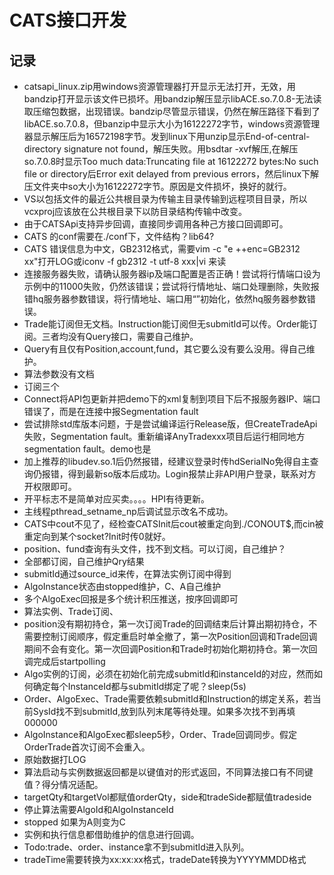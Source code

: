 # CATS接口开发

## 记录

* catsapi\_linux.zip用windows资源管理器打开显示无法打开，无效，用bandzip打开显示该文件已损坏。用bandzip解压显示libACE.so.7.0.8-无法读取压缩包数据，出现错误。bandzip尽管显示错误，仍然在解压路径下看到了libACE.so.7.0.8，但banzip中显示大小为16122272字节，windows资源管理器显示解压后为16572198字节。发到linux下用unzip显示End-of-central-directory signature not found，解压失败。用bsdtar -xvf解压,在解压so.7.0.8时显示Too much data:Truncating file at 16122272 bytes:No such file or directory后Error exit delayed from previous errors，然后linux下解压文件夹中so大小为16122272字节。原因是文件损坏，换好的就行。
* VS以包括文件的最近公共根目录为传输主目录传输到远程项目目录，所以vcxproj应该放在公共根目录下以防目录结构传输中改变。
* 由于CATSApi支持异步回调，直接同步调用各种己方接口回调即可。
* CATS 的conf需要在./conf下，文件结构？lib64?
* CATS 错误信息为中文，GB2312格式，需要vim -c "e ++enc=GB2312 xx"打开LOG或iconv -f gb2312 -t utf-8 xxx|vi 来读
* 连接服务器失败，请确认服务器ip及端口配置是否正确！尝试将行情端口设为示例中的11000失败，仍然该错误；尝试将行情地址、端口处理删除，失败报错hq服务器参数错误，将行情地址、端口用“”初始化，依然hq服务器参数错误。
* Trade能订阅但无文档。Instruction能订阅但无submitId可以传。Order能订阅。三者均没有Query接口，需要自己维护。
* Query有且仅有Position,account,fund，其它要么没有要么没用。得自己维护。
* 算法参数没有文档
* 订阅三个
* Connect将API包更新并把demo下的xml复制到项目下后不报服务器IP、端口错误了，而是在连接中报Segmentation fault
* 尝试排除std库版本问题，于是尝试编译运行Release版，但CreateTradeApi失败，Segmentation fault。重新编译AnyTradexxx项目后运行相同地方segmentation fault。demo也是
* 加上推荐的libudev.so.1后仍然报错，经建议登录时传hdSerialNo免得自主查询仍报错，得到最新so版本后成功。Login报禁止非API用户登录，联系对方开权限即可。
* 开平标志不是简单对应买卖。。。。HPI有待更新。
* 主线程pthread\_setname\_np后调试显示改名不成功。
* CATS中cout不见了，经检查CATSInit后cout被重定向到./CONOUT$,而cin被重定向到某个socket?Init时传0就好。
* position、fund查询有头文件，找不到文档。可以订阅，自己维护？
* 全部都订阅，自己维护Qry结果
* submitId通过source\_id来传，在算法实例订阅中得到
* AlgoInstance状态由stopped维护，C、A自己维护
* 多个AlgoExec回报是多个统计积压推送，按序回调即可
* 算法实例、Trade订阅、
* position没有期初持仓，第一次订阅Trade的回调结束后计算出期初持仓，不需要控制订阅顺序，假定重启时单全撤了，第一次Position回调和Trade回调期间不会有变化。第一次回调Position和Trade时初始化期初持仓。第一次回调完成后startpolling
* Algo实例的订阅，必须在初始化前完成submitId和instanceId的对应，然而如何确定每个InstanceId都与submitId绑定了呢？sleep(5s)
* Order、AlgoExec、Trade需要依赖submitId和Instruction的绑定关系，若当前SysId找不到submitId,放到队列末尾等待处理。如果多次找不到再填000000
* AlgoInstance和AlgoExec都sleep5秒，Order、Trade回调同步。假定OrderTrade首次订阅不会重入。
* 原始数据打LOG
* 算法启动与实例数据返回都是以键值对的形式返回，不同算法接口有不同键值？得分情况适配。
* targetQty和targetVol都赋值orderQty，side和tradeSide都赋值tradeside
* 停止算法需要AlgoId和AlgoInstanceId
* stopped 如果为A则变为C
* 实例和执行信息都借助维护的信息进行回调。
* Todo:trade、order、instance拿不到submitId进入队列。
* tradeTime需要转换为xx:xx:xx格式，tradeDate转换为YYYYMMDD格式
